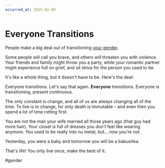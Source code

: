 ```yaml
---
occurred_at: 2025-02-03
---
```


# Everyone Transitions

People make a big deal out of transitioning [your gender](https://www.todepond.com/wikiblogarden/health/transition/in-slow-motion/).

Some people will call you brave, and others will threaten you with violence. Your friends and family might throw you a party, while your romantic partner might experience full on grief, and sit shiva for the person you used to be.

It's like a whole thing, but it doesn't have to be. Here's the deal:

Everyone transitions. Let's say that again. **Everyone** _transitions_. Everyone is transitioning, present continuous.

The only constant is change, and all of us are always changing all of the time. To live is to change, for only death is immutable – and even then you spend a lot of time rotting first.

You are not the man your wife married all those years ago (that guy had more hair). Your closet is full of dresses you don't feel like wearing anymore. You used to be really into nu metal, but… now you're not.

Yesterday, you were a baby and tomorrow you will be a babushka.

That's life! You only live once, make the best of it.

#gender
